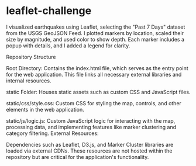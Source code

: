 # leaflet-challenge
I visualized earthquakes using Leaflet, selecting the "Past 7 Days" dataset from the USGS GeoJSON Feed. I plotted markers by location, scaled their size by magnitude, and used color to show depth. Each marker includes a popup with details, and I added a legend for clarity.


Repository Structure

Root Directory:
Contains the index.html file, which serves as the entry point for the web application. This file links all necessary external libraries and internal resources.

static Folder:
Houses static assets such as custom CSS and JavaScript files.

static/css/style.css:
Custom CSS for styling the map, controls, and other elements in the web application.

static/js/logic.js:
Custom JavaScript logic for interacting with the map, processing data, and implementing features like marker clustering and category filtering.
External Resources:

Dependencies such as Leaflet, D3.js, and Marker Cluster libraries are loaded via external CDNs. These resources are not hosted within the repository but are critical for the application's functionality.
